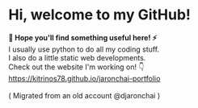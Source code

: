 # Hi, welcome to my GitHub! 
**🐺 Hope you'll find something useful here! ⚡️**
</br>
I usually use python to do all my coding stuff. </br>
I also do a little static web developments. </br>
Check out the website I'm working on! 👇</br>
https://kitrinos78.github.io/jaronchai-portfolio
</br></br>
( Migrated from an old account @djaronchai )
